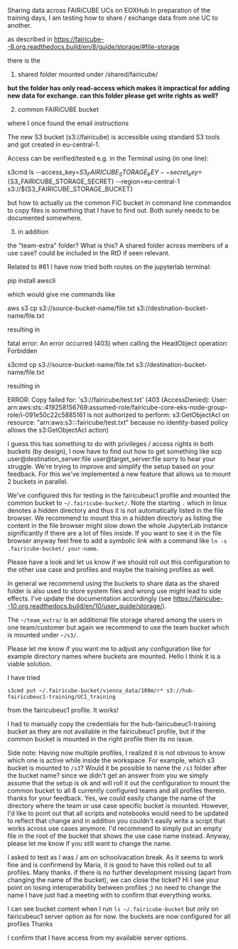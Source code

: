 Sharing data across FAIRiCUBE UCs on EOXHub
In preparation of the training days, I am testing how to share / exchange data from one UC to another.

as described in  https://fairicube--8.org.readthedocs.build/en/8/guide/storage/#file-storage

there is the 
1) shared folder mounted under /shared/fairicube/
**but the folder has only read-access which makes it impractical for adding new data for exchange. can this folder please get write rights as well?**

2) common FAIRiCUBE bucket
where I once found the email instructions 

The new S3 bucket (s3://fairicube) is accessible using standard S3 tools and got created in eu-central-1.

Access can be verified/tested e.g. in the Terminal using (in one line): 
s3cmd ls --access_key=${S3_FAIRICUBE_STORAGE_KEY}  --secret_key=${S3_FAIRICUBE_STORAGE_SECRET} --region=eu-central-1  s3://${S3_FAIRICUBE_STORAGE_BUCKET}

but how to actually us the common FiC bucket in command line commandos to copy files is something that I have to find out. Both surely needs to be documented somewhere.

3) in addition 
the "team-extra" folder? What is this? A shared folder across members of a use case? could be included in the RtD if seen relevant.
 
Related to #61 
I have now tried both routes on the jupyterlab terminal:

pip install awscli
which would give me commands like 
aws s3 cp s3://source-bucket-name/file.txt s3://destination-bucket-name/file.txt
resulting in
fatal error: An error occurred (403) when calling the HeadObject operation: Forbidden

s3cmd cp s3://source-bucket-name/file.txt s3://destination-bucket-name/file.txt
resulting in 
ERROR: Copy failed for: 's3://fairicube/test.txt' (403 (AccessDenied): User: arn:aws:sts::419258156769:assumed-role/fairicube-core-eks-node-group-role/i-091e50c22c5885161 is not authorized to perform: s3:GetObjectAcl on resource: "arn:aws:s3:::fairicube/test.txt" because no identity-based policy allows the s3:GetObjectAcl action)

I guess this has something to do with privileges / access rights in both buckets (by design), I now have to find out how to get something like  scp user@destination_server:file user@target_server:file  sorry to hear your struggle. We're trying to improve and simplify the setup based on your feedback. For this we've implemented a new feature that allows us to mount 2 buckets in parallel.

We've configured this for testing in the fairicubeuc1 profile and mounted the common bucket to `~/.fairicube-bucket/`. Note the starting `.` which in linux denotes a hidden directory and thus it is not automatically listed in the file browser. We recommend to mount this in a hidden directory as listing the content in the file browser might slow down the whole JupyterLab instance significantly if there are a lot of files inside. If you want to see it in the file browser anyway feel free to add a symbolic link with a command like `ln -s .fairicube-bucket/ your-name`.

Please have a look and let us know if we should roll out this configuration to the other use case and profiles and maybe the training profiles as well.

In general we recommend using the buckets to share data as the shared folder is also used to store system files and wrong use might lead to side effects. I've update the documentation accordingly (see https://fairicube--10.org.readthedocs.build/en/10/user_guide/storage/).

The `~/team_extra/` is an additional file storage shared among the users in one team/customer but again we recommend to use the team bucket which is mounted under `~/s3/`.

Please let me know if you want me to adjust any configuration like for example directory names where buckets are mounted.
Hello I think it is a viable solution.
I have tried
`s3cmd put ~/.fairicube-bucket/vienna_data/100m/r* s3://hub-fairicubeuc1-training/UC1_training`
from the fairicubeuc1 profile. It works! 
I had to manually copy the credentials for the hub-fairicubeuc1-training bucket as they are not available in the fairicubeuc1 profile, but if the common bucket is mounted in the right profile then its no issue.

Side note: Having now multiple profiles, I realized it is not obvious to know which one is active while inside the workspace. For example, which s3 bucket is mounted to `/s3`? Would it be possible to name the `/s3` folder after the bucket name? since we didn't get an answer from you we simply assume that the setup is ok and will roll it out the configuration to mount the common bucket to all 8 currently configured teams and all profiles therein. thanks for your feedback. Yes, we could easily change the name of the directory where the team or use case specific bucket is mounted. However, I'd like to point out that all scripts and notebooks would need to be updated to reflect that change and in addition you couldn't easily write a script that works across use cases anymore. I'd recommend to simply put an empty file in the root of the bucket that shows the use case name instead. Anyway, please let me know if you still want to change the name.


I asked to test as I was / am on schoolvacation break. As it seems to work fine and is confirmend by Maria, it is good to have this rolled out to all profiles. Many thanks. if there is no further development missing (apart from changing the name of the bucket), we can close the ticket?
Hi I see your point on losing interoperability between profiles ;) no need to change the name
I have just had a meeting with to confirm that everything works.
I can see bucket content when I run ```ls ~/.fairicube-bucket``` but only on fairicubeuc1 server option as for now.
the buckets are now configured for all profiles 
Thanks
I confirm that I have access from my available server options.